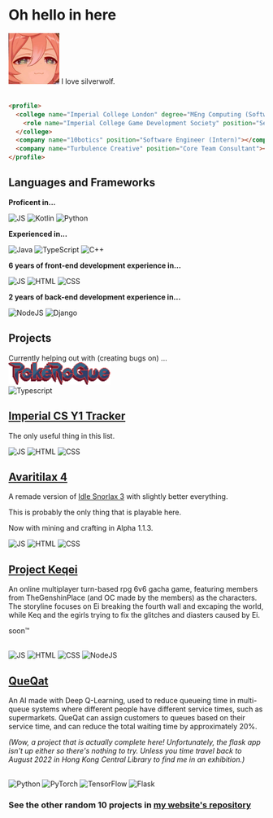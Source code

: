 <h1>Oh hello in here</h1>
<img height=100 src="https://github.com/Mewtwo2387/basement/blob/main/yanfeismug.png">
I love silverwolf.

<br>
<br>

```html
<profile>
  <college name="Imperial College London" degree="MEng Computing (Software Engineering)" year="1">
    <role name="Imperial College Game Development Society" position="Secretary">
  </college>
  <company name="10botics" position="Software Engineer (Intern)"></company>
  <company name="Turbulence Creative" position="Core Team Consultant"></company>
</profile>
```
<h2>Languages and Frameworks</h2>

**Proficent in...**

![JS](https://img.shields.io/badge/JavaScript-323330?style=for-the-badge&logo=javascript&logoColor=F7DF1E)
![Kotlin](https://img.shields.io/badge/Kotlin-B125EA?style=for-the-badge&logo=kotlin&logoColor=white)
![Python](https://img.shields.io/badge/Python-FFD43B?style=for-the-badge&logo=python&logoColor=blue)

**Experienced in...**

![Java](https://img.shields.io/badge/Java-ED8B00?style=for-the-badge&logo=openjdk&logoColor=white)
![TypeScript](https://img.shields.io/badge/TypeScript-007ACC?style=for-the-badge&logo=typescript&logoColor=white)
![C++](https://img.shields.io/badge/C%2B%2B-00599C?style=for-the-badge&logo=c%2B%2B&logoColor=white)

**6 years of front-end development experience in...**

![JS](https://img.shields.io/badge/JavaScript-323330?style=for-the-badge&logo=javascript&logoColor=F7DF1E)
![HTML](https://img.shields.io/badge/HTML5-E34F26?style=for-the-badge&logo=html5&logoColor=white)
![CSS](https://img.shields.io/badge/CSS3-1572B6?style=for-the-badge&logo=css3&logoColor=white)

**2 years of back-end development experience in...**

![NodeJS](https://img.shields.io/badge/Node%20js-339933?style=for-the-badge&logo=nodedotjs&logoColor=white)
![Django](https://img.shields.io/badge/Django-092E20?style=for-the-badge&logo=django&logoColor=green)

<h2>Projects</h2>

Currently helping out with (creating bugs on) ... 
<br>
<img src="https://github.com/pagefaultgames/pokerogue/blob/main/public/images/logo.png" width="200" alt="PokéRogue"><br>
<img src="https://img.shields.io/badge/TypeScript-007ACC?style=for-the-badge&logo=typescript&logoColor=white" alt="Typescript" height="20">
## [Imperial CS Y1 Tracker](https://mewtwo2387.github.io/Tracker/)
The only useful thing in this list.
<br>
<div style="display: inline;">
    <img src="https://img.shields.io/badge/JavaScript-323330?style=for-the-badge&logo=javascript&logoColor=F7DF1E" alt="JS" height="20" style="display:inline">
    <img src="https://img.shields.io/badge/HTML5-E34F26?style=for-the-badge&logo=html5&logoColor=white" alt="HTML" height="20" style="display:inline">
    <img src="https://img.shields.io/badge/CSS3-1572B6?style=for-the-badge&logo=css3&logoColor=white" alt="CSS" height="20" style="display:inline">
</div>


## [Avaritilax 4](https://mewtwo2387.github.io/Avaritilax/)
A remade version of [Idle Snorlax 3](https://mewtwo2387.github.io/SC3/) with slightly better everything.

This is probably the only thing that is playable here.

Now with mining and crafting in Alpha 1.1.3.
<br>
<div style="display: inline;">
    <img src="https://img.shields.io/badge/JavaScript-323330?style=for-the-badge&logo=javascript&logoColor=F7DF1E" alt="JS" height="20" style="display:inline">
    <img src="https://img.shields.io/badge/HTML5-E34F26?style=for-the-badge&logo=html5&logoColor=white" alt="HTML" height="20" style="display:inline">
    <img src="https://img.shields.io/badge/CSS3-1572B6?style=for-the-badge&logo=css3&logoColor=white" alt="CSS" height="20" style="display:inline">
</div>

## [Project Keqei](https://mewtwo2387.github.io/Project%20Keqei/)
An online multiplayer turn-based rpg 6v6 gacha game, featuring members from TheGenshinPlace (and OC made by the members) as the characters. The storyline focuses on Ei breaking the fourth wall and excaping the world, while Keq and the egirls trying to fix the glitches and diasters caused by Ei.

soon™

<br>
<div style="display: inline;">
    <img src="https://img.shields.io/badge/JavaScript-323330?style=for-the-badge&logo=javascript&logoColor=F7DF1E" alt="JS" height="20" style="display:inline">
    <img src="https://img.shields.io/badge/HTML5-E34F26?style=for-the-badge&logo=html5&logoColor=white" alt="HTML" height="20" style="display:inline">
    <img src="https://img.shields.io/badge/CSS3-1572B6?style=for-the-badge&logo=css3&logoColor=white" alt="CSS" height="20" style="display:inline">
    <img src="https://img.shields.io/badge/Node%20js-339933?style=for-the-badge&logo=nodedotjs&logoColor=white" alt="NodeJS" height="20" style="display:inline">
</div>

## [QueQat](https://mewtwo2387.github.io/QueQat)
An AI made with Deep Q-Learning, used to reduce queueing time in multi-queue systems where different people have different service times, such as supermarkets. QueQat can assign customers to queues based on their service time, and can reduce the total waiting time by approximately 20%.

*(Wow, a project that is actually complete here! Unfortunately, the flask app isn't up either so there's nothing to try. Unless you time travel back to August 2022 in Hong Kong Central Library to find me in an exhibition.)*

<br>
<div style="display: inline;">
    <img src="https://img.shields.io/badge/Python-FFD43B?style=for-the-badge&logo=python&logoColor=blue" alt="Python" height="20">
    <img src="https://img.shields.io/badge/PyTorch-EE4C2C?style=for-the-badge&logo=pytorch&logoColor=white" alt="PyTorch" height="20">
    <img src="https://img.shields.io/badge/TensorFlow-FF6F00?style=for-the-badge&logo=tensorflow&logoColor=white" alt="TensorFlow" height="20">
    <img src="https://img.shields.io/badge/Flask-000000?style=for-the-badge&logo=flask&logoColor=white" alt="Flask" height="20">
</div>

### See the other random 10 projects in [my website's repository](https://github.com/Mewtwo2387/mewtwo2387.github.io)

